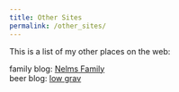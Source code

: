 ```yaml
---
title: Other Sites
permalink: /other_sites/
---
```


This is a list of my other places on the web:   


family blog: [Nelms Family]('http://www.nelmsfamily.org')   
beer blog:   [low grav]('http://www.lowgrav.me')

